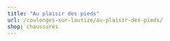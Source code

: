 ```yaml
---
title: "Au plaisir des pieds"
url: /coulonges-sur-lautize/au-plaisir-des-pieds/
shop: chaussures
---
```


